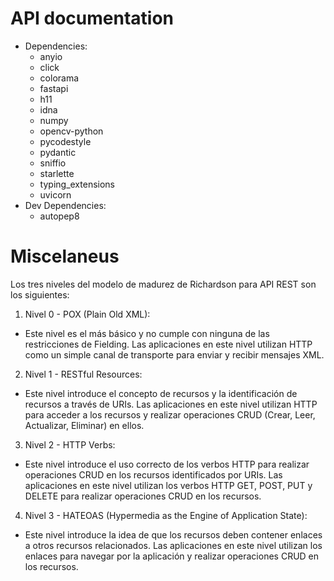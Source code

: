 # API documentation
- Dependencies:
    - anyio
    - click
    - colorama
    - fastapi
    - h11
    - idna
    - numpy
    - opencv-python
    - pycodestyle
    - pydantic
    - sniffio
    - starlette
    - typing_extensions
    - uvicorn
- Dev Dependencies:
    - autopep8

# Miscelaneus

Los tres niveles del modelo de madurez de Richardson para API REST son los siguientes:

1. Nivel 0 - POX (Plain Old XML): 

- Este nivel es el más básico y no cumple con ninguna de las restricciones de Fielding. Las aplicaciones en este nivel utilizan HTTP como un simple canal de transporte para enviar y recibir mensajes XML.

2. Nivel 1 - RESTful Resources: 

- Este nivel introduce el concepto de recursos y la identificación de recursos a través de URIs. Las aplicaciones en este nivel utilizan HTTP para acceder a los recursos y realizar operaciones CRUD (Crear, Leer, Actualizar, Eliminar) en ellos.

3. Nivel 2 - HTTP Verbs: 

- Este nivel introduce el uso correcto de los verbos HTTP para realizar operaciones CRUD en los recursos identificados por URIs. Las aplicaciones en este nivel utilizan los verbos HTTP GET, POST, PUT y DELETE para realizar operaciones CRUD en los recursos.

4. Nivel 3 - HATEOAS (Hypermedia as the Engine of Application State): 

- Este nivel introduce la idea de que los recursos deben contener enlaces a otros recursos relacionados. Las aplicaciones en este nivel utilizan los enlaces para navegar por la aplicación y realizar operaciones CRUD en los recursos.